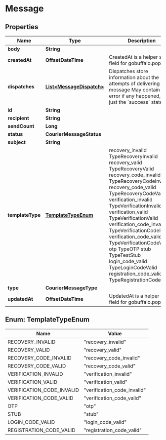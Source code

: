 

# Message


## Properties

| Name | Type | Description | Notes |
|------------ | ------------- | ------------- | -------------|
|**body** | **String** |  |  |
|**createdAt** | **OffsetDateTime** | CreatedAt is a helper struct field for gobuffalo.pop. |  |
|**dispatches** | [**List&lt;MessageDispatch&gt;**](MessageDispatch.md) | Dispatches store information about the attempts of delivering a message May contain an error if any happened, or just the &#x60;success&#x60; state. |  [optional] |
|**id** | **String** |  |  |
|**recipient** | **String** |  |  |
|**sendCount** | **Long** |  |  |
|**status** | **CourierMessageStatus** |  |  |
|**subject** | **String** |  |  |
|**templateType** | [**TemplateTypeEnum**](#TemplateTypeEnum) |  recovery_invalid TypeRecoveryInvalid recovery_valid TypeRecoveryValid recovery_code_invalid TypeRecoveryCodeInvalid recovery_code_valid TypeRecoveryCodeValid verification_invalid TypeVerificationInvalid verification_valid TypeVerificationValid verification_code_invalid TypeVerificationCodeInvalid verification_code_valid TypeVerificationCodeValid otp TypeOTP stub TypeTestStub login_code_valid TypeLoginCodeValid registration_code_valid TypeRegistrationCodeValid |  |
|**type** | **CourierMessageType** |  |  |
|**updatedAt** | **OffsetDateTime** | UpdatedAt is a helper struct field for gobuffalo.pop. |  |



## Enum: TemplateTypeEnum

| Name | Value |
|---- | -----|
| RECOVERY_INVALID | &quot;recovery_invalid&quot; |
| RECOVERY_VALID | &quot;recovery_valid&quot; |
| RECOVERY_CODE_INVALID | &quot;recovery_code_invalid&quot; |
| RECOVERY_CODE_VALID | &quot;recovery_code_valid&quot; |
| VERIFICATION_INVALID | &quot;verification_invalid&quot; |
| VERIFICATION_VALID | &quot;verification_valid&quot; |
| VERIFICATION_CODE_INVALID | &quot;verification_code_invalid&quot; |
| VERIFICATION_CODE_VALID | &quot;verification_code_valid&quot; |
| OTP | &quot;otp&quot; |
| STUB | &quot;stub&quot; |
| LOGIN_CODE_VALID | &quot;login_code_valid&quot; |
| REGISTRATION_CODE_VALID | &quot;registration_code_valid&quot; |



